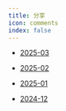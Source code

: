 ```yaml
---
title: 分享
icon: comments
index: false
---
```




- [2025-03](2025-03/README.md)

- [2025-02](2025-02/README.md)

- [2025-01](2025-01/README.md)

- [2024-12](2024-12/README.md)

